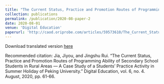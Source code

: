 ```yaml
---
title: "The Current Status, Practice and Promotion Routes of Programming Ability of Secondary School Students in Rural Areas — A Case Study of a Students’ Practice Activity in Summer Holiday of Peking University"
collection: publications
permalink: /publication/2020-08-paper-2
date: 2020-08-01
venue: 'Digital Education'
paperurl: 'http://caod.oriprobe.com/articles/59573610/The_Current_Status_Practice_and_Promotion_Routes_o.htm'
---
```

Download translated version [here](http://rjssue.github.io/files/paper2_Eng.pdf)

Recommended citation: Jia, Jiyou, and Jingshu Rui. “The Current Status, Practice and Promotion Routes of Programming Ability of Secondary School Students in Rural Areas — A Case Study of a Students’ Practice Activity in Summer Holiday of Peking University.” Digital Education, vol. 6, no. 4. August, 2020, pp. 61-66. 